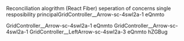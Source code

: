 Reconciliation alogrithm (React Fiber)
seperation of concerns
single resposibility principalGridController__Arrow-sc-4swl2a-1 eQnmto

GridController__Arrow-sc-4swl2a-1 eQnmto
GridController__Arrow-sc-4swl2a-1 GridController__LeftArrow-sc-4swl2a-3 eQnmto hZGBug